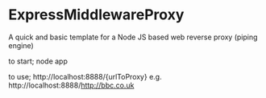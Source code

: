 # ExpressMiddlewareProxy

A quick and basic template for a Node JS based web reverse proxy (piping engine)

to start;
node app

to use;
http://localhost:8888/{urlToProxy}
e.g.
http://localhost:8888/http://bbc.co.uk